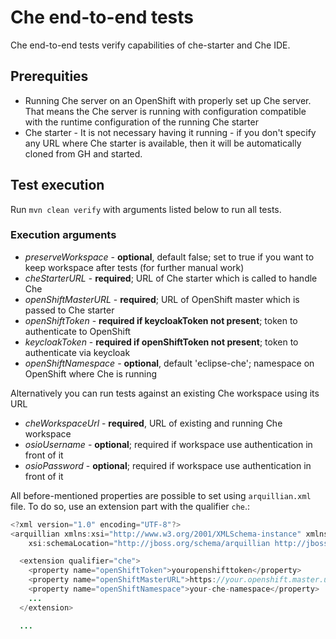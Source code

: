 # Che end-to-end tests
Che end-to-end tests verify capabilities of che-starter and Che IDE. 

## Prerequities
- Running Che server on an OpenShift with properly set up Che server. That means the Che server is running with configuration compatible with the runtime configuration of the running Che starter
- Che starter - It is not necessary having it running - if you don't specify any URL where Che starter is available, then it will be automatically cloned from GH and started.

## Test execution
Run `mvn clean verify` with arguments listed below to run all tests.
### Execution arguments
- _preserveWorkspace_ - **optional**, default false; set to true if you want to keep workspace after tests (for further manual work)
- _cheStarterURL_ - **required**; URL of Che starter which is called to handle Che
- _openShiftMasterURL_ - **required**; URL of OpenShift master which is passed to Che starter
- _openShiftToken_ - **required if keycloakToken not present**; token to authenticate to OpenShift
- _keycloakToken_ - **required if openShiftToken not present**; token to authenticate via keycloak
- _openShiftNamespace_ - **optional**, default 'eclipse-che'; namespace on OpenShift where Che is running

Alternatively you can run tests against an existing Che workspace using its URL
- _cheWorkspaceUrl_ - **required**, URL of existing and running Che workspace
- _osioUsername_ - **optional**; required if workspace use authentication in front of it
- _osioPassword_ - **optional**; required if workspace use authentication in front of it

All before-mentioned properties are possible to set using `arquillian.xml` file. To do so, use an extension part with the qualifier `che`.:

~~~java
<?xml version="1.0" encoding="UTF-8"?>
<arquillian xmlns:xsi="http://www.w3.org/2001/XMLSchema-instance" xmlns="http://jboss.org/schema/arquillian"
    xsi:schemaLocation="http://jboss.org/schema/arquillian http://jboss.org/schema/arquillian/arquillian_1_0.xsd">

  <extension qualifier="che">
    <property name="openShiftToken">youropenshifttoken</property>
    <property name="openShiftMasterURL">https://your.openshift.master.url</property>
    <property name="openShiftNamespace">your-che-namespace</property>
    ...
  </extension>

  ...
~~~


